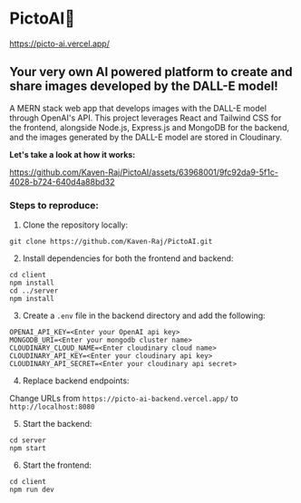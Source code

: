 # PictoAI📸
https://picto-ai.vercel.app/
## Your very own AI powered platform to create and share images developed by the DALL-E model!

<p>
  A MERN stack web app that develops images with the DALL-E model through OpenAI's API. This project leverages React and Tailwind CSS for the frontend, alongside Node.js, Express.js and MongoDB for the backend, and the images generated by the DALL-E model are stored in Cloudinary.
</p>

**Let's take a look at how it works:**

https://github.com/Kaven-Raj/PictoAI/assets/63968001/9fc92da9-5f1c-4028-b724-640d4a88bd32

### Steps to reproduce:

1. Clone the repository locally:

```
git clone https://github.com/Kaven-Raj/PictoAI.git
```

2. Install dependencies for both the frontend and backend:

```
cd client
npm install
cd ../server
npm install
```

3. Create a `.env` file in the backend directory and add the following:

```
OPENAI_API_KEY=<Enter your OpenAI api key>
MONGODB_URI=<Enter your mongodb cluster name>
CLOUDINARY_CLOUD_NAME=<Enter cloudinary cloud name>
CLOUDINARY_API_KEY=<Enter your cloudinary api key>
CLOUDINARY_API_SECRET=<Enter your cloudinary api secret>
```

4. Replace backend endpoints:

Change URLs from `https://picto-ai-backend.vercel.app/` to `http://localhost:8080`

5. Start the backend:

```
cd server
npm start
```

6. Start the frontend:

```
cd client
npm run dev
```
